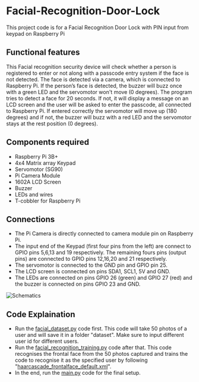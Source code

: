 # Facial-Recognition-Door-Lock
This project code is for a Facial Recognition Door Lock with PIN input from keypad on Raspberry Pi
## Functional features
This Facial recognition security device will check whether a person is registered to enter or not along with a passcode entry system if the face is not detected. The face is detected via a camera, which is connected to Raspberry Pi. If the person’s face is detected, the buzzer will buzz once with a green LED and the servomotor won't move (0 degrees). The program tries to detect a face for 20 seconds. If not, it will display a message on an LCD screen and the user will be asked to enter the passcode, all connected to Raspberry Pi. If entered correctly the servomotor will move up (180 degrees) and if not, the buzzer will buzz with a red LED and the servomotor stays at the rest position (0 degrees).
## Components required
- Raspberry Pi 3B+
- 4x4 Matrix array Keypad
- Servomotor (SG90)
- Pi Camera Module
- 1602A LCD Screen
- Buzzer
- LEDs and wires
- T-cobbler for Raspberry Pi
## Connections
- The Pi Camera is directly connected to camera module pin on Raspberry Pi.
- The input end of the Keypad (first four pins from the left) are connect to GPIO pins 5,6,13 and 19 respectively. The remaining fours pins (output pins) are connected to GPIO pins 12,16,20 and 21 respectively.
- The servomotor is connected to the GND pin and GPIO pin 25.
- The LCD screen is connected on pins SDA1, SCL1, 5V and GND.
- The LEDs are connected on pins GPIO 26 (green) and GPIO 27 (red) and the buzzer is connected on pins GPIO 23 and GND.


![Schematics](https://user-images.githubusercontent.com/73520531/195213791-49ac2313-d4c7-42a8-bb8c-44df3a115032.jpg)

## Code Explaination
- Run the [facial_dataset.py](https://github.com/DhruvalShah199/Facial-Recognition-Door-Lock/blob/main/Codes/facial_dataset.py) code first. This code will take 50 photos of a user and will save it in a folder "dataset". Make sure to input different user id for different users.
- Run the [facial_recognition_training.py](https://github.com/DhruvalShah199/Facial-Recognition-Door-Lock/blob/main/Codes/facial_recognition_training.py) code after that. This code recognises the frontal face from the 50 photos captured and trains the code to recognise it as the specified user by following "[haarcascade_frontalface_default.xml](https://github.com/DhruvalShah199/Facial-Recognition-Door-Lock/blob/main/Codes/haarcascade_frontalface_default.xml)".
- In the end, run the [main.py](https://github.com/DhruvalShah199/Facial-Recognition-Door-Lock/blob/main/Codes/main.py) code for the final setup.
